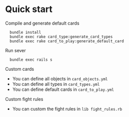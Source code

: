 # Quick start

Compile and generate default cards

```
  bundle install
  bundle exec rake card_type:generate_card_types
  bundle exec rake card_to_play:generate_default_card
```

Run sever

```
  bundle exec rails s
```

Custom cards

- You can define all objects in `card_objects.yml`
- You can define all types in `card_types.yml`
- You can define default cards in `card_to_play.yml`

Custom fight rules

- You can custom the fight rules in `lib fight_rules.rb`
